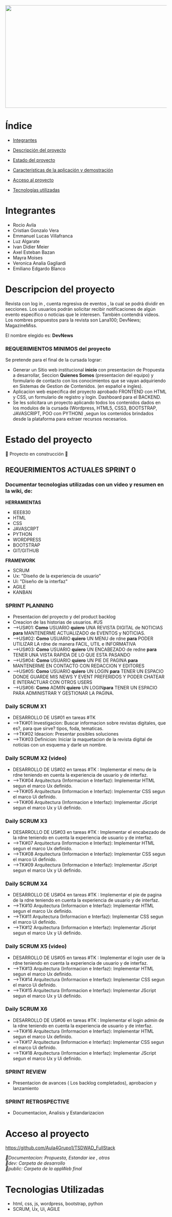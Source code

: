 <p> <img align"right" src = "https://github.com/Aula4Grupo1/TSDWAD_FullStack/blob/main/Documentacion/GIFT/Presentaci%C3%B3n1.gif" width = "1000" height ="320" </p>

# Índice

* [Integrantes](#Integrantes)

* [Descripción del proyecto](#Descripción-del-proyecto)

* [Estado del proyecto](#Estado-del-proyecto)

* [Características de la aplicación y demostración](#Características-de-la-aplicación-y-demostración)

* [Acceso al proyecto](#acceso-proyecto)

* [Tecnologías utilizadas](#tecnologías-utilizadas)


# Integrantes

* Rocio Avila  
* Cristian Gonzalo Vera
* Emmanuel Lucas Villafranca
* Luz Algarate
* Ivan Didier Meier
* Axel Esteban Bazan
* Mayra Moises
* Veronica Analia Gagliardi
* Emiliano Edgardo Blanco

# Descripcion del proyecto

Revista con log in , cuenta regresiva de eventos , la cual se podrá dividir en secciones. Los usuarios podrán solicitar recibir notificaciones de algún evento especifico o noticias que le interesen. También contendrá videos. Los nombres propuestos para la revista son Lana100; DevNews; MagazineMiss. 

El nombre elegido es: <strong>DevNews</strong> 

### REQUERIMIENTOS MINIMOS del proyecto
Se pretende para el final de la cursada lograr: 
* Generar un Sitio web institucional <strong>inicio</strong> con presentacion de Propuesta a desarrollar, Seccion <strong>Quienes Somos</strong> (presentacion del equipo) y formulario de contacto con los conocimientos que se vayan adquiriendo en Sistemas de Gestion de Contenidos. (en español e ingles).
* Aplicacion web especifica del proyecto aprobado FRONTEND con HTML y CSS, un formulario de registro y login. Dashboard para el BACKEND.
* Se les solicitara un proyecto aplicando todos los contenidos dados en los modulos de la cursada (Wordpress, HTML5, CSS3, BOOTSTRAP, JAVASCRIPT, POO con PYTHON) ,segun los contenidos brindados desde la plataforma para extraer recursos necesarios. 


# Estado del proyecto

:construction: Proyecto en construcción :construction:

## <strong>REQUERIMIENTOS ACTUALES SPRINT 0</strong>

### Documentar tecnologias utilizadas con un video y resumen en la wiki, de: 

<strong>**HERRAMIENTAS**</strong>
* IEEE830
* HTML
* CSS
* JAVASCRPT
* PYTHON
* WORDPRESS
* BOOTSTRAP
* GIT/GITHUB

<strong>**FRAMEWORK**</strong>
* SCRUM
* Ux: "Diseño de la experiencia de usuario"
* Ui: "Diseño de la interfaz"
* AGILE
* KANBAN

### SPRINT PLANNING 

* Presentacion del proyecto  y del product backlog
* Creacion de las historias de usuarios. #US
* -->US#01: <strong>Como</strong> USUARIO <strong>quiero</strong> UNA REVISTA DIGITAL de NOTICIAS <strong>para</strong> MANTENERME ACTUALIZADO de EVENTOS y NOTICIAS. 
* -->US#02: <strong>Como</strong> USUARIO <strong>quiero</strong> UN MENU de rdne <strong>para</strong> PODER UTILIZAR LA rdne de manera FACIL, UTIL e INFORMATIVA
* -->US#03: <strong>Como</strong> USUARIO <strong>quiero</strong> UN ENCABEZADO de redne <strong>para</strong> TENER UNA VISTA RAPIDA DE LO QUE ESTA PASANDO
* -->US#04: <strong>Como</strong> USUARIO <strong>quiero</strong> UN PIE DE PAGINA <strong>para</strong> MANTENERME EN CONTACTO CON REDACCION Y EDITORES
* -->US#05: <strong>Como</strong> USUARIO <strong>quiero</strong> UN LOGIN <strong>para</strong> TENER UN ESPACIO DONDE GUARDE MIS NEWS Y EVENT PREFERIDOS Y PODER CHATEAR E INTERACTUAR CON OTROS USERS
* -->US#06: <strong>Como</strong> ADMIN <strong>quiero</strong> UN LOGIN<strong>para</strong> TENER UN ESPACIO PARA ADMINISTRAR Y GESTIONAR LA PAGINA.

### Daily SCRUM X1
* DESARROLLO DE  US#01 en tareas #TK
* -->TK#01 Investigacion: Buscar informacion sobre revistas digitales, que es?, para que sirve? tipos, foda, tematicas. 
* -->TK#02 Ideacion: Presentar posibles soluciones
* -->TK#03 Definicion: Iniciar la maquetacion de la revista digital de noticias con un esquema y darle un nombre. 

### Daily SCRUM X2 (video)
* DESARROLLO DE US#02 en tareas #TK : Implementar el menu de la rdne teniendo en cuenta la experiencia de usuario y de interfaz. 
* -->TK#04 Arquitectura (Informacion e Interfaz): Implementar HTML segun el marco Ux definido. 
* -->TK#05 Arquitectura (Informacion e Interfaz): Implementar CSS segun el marco Ui definido. 
* -->TK#06 Arquitectura (Informacion e Interfaz): Implementar JScript segun el marco Ux y Ui definido. 

### Daily SCRUM X3
* DESARROLLO DE US#03 en tareas #TK : Implementar el encabezado de la rdne teniendo en cuenta la experiencia de usuario y de interfaz. 
* -->TK#07 Arquitectura (Informacion e Interfaz): Implementar HTML segun el marco Ux definido. 
* -->TK#08 Arquitectura (Informacion e Interfaz): Implementar CSS segun el marco Ui definido. 
* -->TK#09 Arquitectura (Informacion e Interfaz): Implementar JScript segun el marco Ux y Ui definido. 
 
### Daily SCRUM X4
* DESARROLLO DE US#04 en tareas #TK : Implementar el pie de pagina de la rdne teniendo en cuenta la experiencia de usuario y de interfaz. 
* -->TK#10 Arquitectura (Informacion e Interfaz): Implementar HTML segun el marco Ux definido. 
* -->TK#11 Arquitectura (Informacion e Interfaz): Implementar CSS segun el marco Ui definido. 
* -->TK#12 Arquitectura (Informacion e Interfaz): Implementar JScript segun el marco Ux y Ui definido. 

### Daily SCRUM X5 (video)
* DESARROLLO DE US#05 en tareas #TK : Implementar el login user de la rdne teniendo en cuenta la experiencia de usuario y de interfaz. 
* -->TK#13 Arquitectura (Informacion e Interfaz): Implementar HTML segun el marco Ux definido. 
* -->TK#14 Arquitectura (Informacion e Interfaz): Implementar CSS segun el marco Ui definido. 
* -->TK#15 Arquitectura (Informacion e Interfaz): Implementar JScript segun el marco Ux y Ui definido. 

### Daily SCRUM X6
* DESARROLLO DE US#06 en tareas #TK : Implementar el login admin de la rdne teniendo en cuenta la experiencia de usuario y de interfaz. 
* -->TK#16 Arquitectura (Informacion e Interfaz): Implementar HTML segun el marco Ux definido. 
* -->TK#17 Arquitectura (Informacion e Interfaz): Implementar CSS segun el marco Ui definido. 
* -->TK#18 Arquitectura (Informacion e Interfaz): Implementar JScript segun el marco Ux y Ui definido. 

### SPRINT REVIEW
* Presentacion de avances ( Los backlog completados), aprobacion y lanzamiento 

### SPRINT RETROSPECTIVE
* Documentacion, Analisis y Estandarizacion


# Acceso al proyecto 

 https://github.com/Aula4Grupo1/TSDWAD_FullStack
 
 <em> 📁Documentacion:  Propuesta, Estandar iee , otros                                                            
      📁dev:            Carpeta de desarrollo                                                                           
      📁public:         Carpeta de la appWeb final                                                      
</em>

# Tecnologias Utilizadas
* html, css, js, wordpress, bootstrap, python
* SCRUM, Ux, Ui, AGILE


